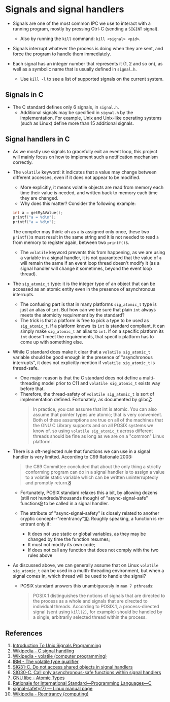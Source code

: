 # Signals and signal handlers

* Signals are one of the most common IPC we use to interact with a running
program, mostly by pressing Ctrl-C (sending a `SIGINT` signal).
    * Also by running the `kill` command: `kill <signal> <pid>`.

*  Signals interrupt whatever the process is doing when they are sent, and
force the program to handle them immediately.

* Each signal has an integer number that represents it (1, 2 and so on),
as well as a symbolic name that is usually defined in `signal.h`.
    * Use `kill -l` to see a list of supported signals on the current system.


## Signals in C

* The C standard defines only 6 signals, in `signal.h`.
    * Additional signals may be specified in `signal.h` by the implementation.
    For example, Unix and Unix-like operating systems (such as Linux) define
    more than 15 additional signals.

## Signal handlers in C

* As we mostly use signals to gracefully exit an event loop, this project will
mainly focus on how to implement such a notification mechanism correctly.

* The `volatile` keyword: it indicates that a value may change between
different accesses, even if it does not appear to be modified.
    * More explicitly, it means volatile objects are read from memory each
    time their value is needed, and written back to memory each time they
    are changed.
    * Why does this matter? Consider the following example:
    ```C
    int a = getMyAValue();
    printf("a = %d\n");
    printf("a = %d\n");
    ```
    The compiler may think: oh as `a` is assigned only once, these two
    `printf()`s must result in the same string and it is not needed to
    read `a` from memory to register again, between two `printf()`s.
    * The `volatile` keyword prevents this from happening, as we are using
    a variable in a signal handler, it is not guaranteed that the value of
    `a` will remain the same if an event loop thread doesn't modify it (as
    a signal handler will change it sometimes, beyond the event loop
    thread).

* The `sig_atomic_t` type: it is the integer type of an object that can be
accessed as an atomic entity even in the presence of asynchronous interrupts.
    * The confusing part is that in many platforms `sig_atomic_t` type is just
    an alias of `int`. But how can we be sure that plain `int` always meets the
    atomicity requirement by the standard?
    * The trick is that a platform is free to pick a type to be used as
    `sig_atomic_t`. If a platform knows its `int` is standard compliant, it
    can simply make `sig_atomic_t` an alias to `int`. If on a specific
    platform its `int` doesn't meet the requirements, that specific platform
    has to come up with something else.

* While C standard does make it clear that a `volatile sig_atomic_t` variable
should be good enough in the presence of "asynchronous interrupts", it does
not explicitly mention if `volatile sig_atomic_t` is thread-safe.
    * One major reason is that the C standard does not define a multi-threading
    model prior to C11 and `volatile sig_atomic_t` exists way before that.
    * Therefore, the thread-safety of `volatile sig_atomic_t` is sort of
    implementation defined. Fortunately, as documented by glibc[7]:
        > In practice, you can assume that int is atomic. You can also
        > assume that pointer types are atomic; that is very convenient.
        > Both of these assumptions are true on all of the machines that
        > the GNU C Library supports and on all POSIX systems we know of. 
    so using `volatile sig_atomic_t` across different threads should be fine
    as long as we are on a "common" Linux platform.

* There is a oft-neglected rule that functions we can use in a signal
handler is very limited. According to C99 Rationale 2003:

    > the C89 Committee concluded that about the only thing a strictly
    > conforming program can do in a signal handler is to assign a value
    > to a volatile static variable which can be written uninterruptedly
    > and promptly return.[8]

    * Fortunately, POSIX standard relaxes this a bit, by allowing dozens
    (still not hundreds/thousands though) of "async-signal-safe" functions[9]
    to be called in a signal handler.

    * The attribute of "async-signal-safety" is closely related to another
    cryptic concept--"reentrancy"[10]. Roughly speaking, a function is
    re-entrant only if:
        * It does not use static or global variables, as they may be changed
        by time the function resumes;
        * It must not modify its own code;
        * If does not call any function that does not comply with the
        two rules above


* As discussed above, we can generally assume that on Linux
`volatile sig_atomic_t` can be used in a multh-threading environment, but
when a signal comes in, which thread will be used to handle the signal?
    * POSIX standard answers this unambiguously in `man 7 pthreads`:
        > POSIX.1 distinguishes the notions of signals that are directed
        > to the process as a whole and signals that are directed to
        > individual threads.  According to POSIX.1, a process-directed
        > signal (sent using `kill(2)`, for example) should be handled by a
        > single, arbitrarily selected thread within the process.

## References

1. [Introduction To Unix Signals Programming][1]
1. [Wikipedia - C signal handling][2]
1. [Wikipedia - volatile (computer programming)][3]
1. [IBM - The volatile type qualifier][4]
1. [SIG31-C. Do not access shared objects in signal handlers][5]
1. [SIG30-C. Call only asynchronous-safe functions within signal handlers][6]
1. [GNU libc - Atomic Types][7]
1. [Rationale for International Standard—Programming Languages—C][8]
1. [signal-safety(7) — Linux manual page][9]
1. [Wikipedia - Reentrancy (computing)][10]


[1]: http://www.cs.kent.edu/~ruttan/sysprog/lectures/signals.html "Introduction To Unix Signals Programming"
[2]: https://en.wikipedia.org/wiki/C_signal_handling "C signal handling"
[3]: https://en.wikipedia.org/wiki/Volatile_(computer_programming) "volatile (computer programming)"
[4]: https://www.ibm.com/docs/sr/zos/2.4.0?topic=qualifiers-volatile-type-qualifier "The volatile type qualifier"
[5]: https://wiki.sei.cmu.edu/confluence/display/c/SIG31-C.+Do+not+access+shared+objects+in+signal+handlers "SIG31-C. Do not access shared objects in signal handlers"
[6]: https://wiki.sei.cmu.edu/confluence/display/c/SIG30-C.+Call+only+asynchronous-safe+functions+within+signal+handlers "SIG30-C. Call only asynchronous-safe functions within signal handlers"
[7]: https://www.gnu.org/software/libc/manual/html_node/Atomic-Types.html "GNU libc - Atomic Types"
[8]: www.open-std.org/jtc1/sc22/wg14/www/C99RationaleV5.10.pdf "Rationale for International Standard—Programming Languages—C"
[9]: https://man7.org/linux/man-pages/man7/signal-safety.7.html "signal-safety(7) — Linux manual page"
[10]: https://en.wikipedia.org/wiki/Reentrancy_(computing) "Reentrancy (computing)"